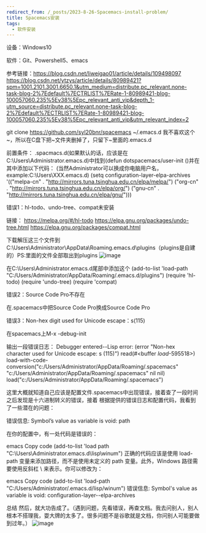 ```yaml
---
redirect_from: /_posts/2023-8-26-Spacemacs-install-problem/
title: Spacemacs安装
tags:
  - 软件安装
---
```


设备：Windows10

软件：Git、Powershell5、emacs

参考链接：https://blog.csdn.net/liweigao01/article/details/109498097
	 https://blog.csdn.net/ytzys/article/details/80989421?spm=1001.2101.3001.6650.1&utm_medium=distribute.pc_relevant.none-task-blog-2%7Edefault%7ECTRLIST%7ERate-1-80989421-blog-100057060.235%5Ev38%5Epc_relevant_anti_vip&depth_1-utm_source=distribute.pc_relevant.none-task-blog-2%7Edefault%7ECTRLIST%7ERate-1-80989421-blog-100057060.235%5Ev38%5Epc_relevant_anti_vip&utm_relevant_index=2
	
git clone https://github.com/syl20bnr/spacemacs ~/.emacs.d
我不喜欢这个~，所以在C盘下把~文件夹删掉了，只留下~里面的.emacs.d

前置条件：
.spacmacs.d(如果默认的话，应该是在C:\Users\Administrator\.emacs.d)中找到(defun dotspacemacs/user-init ()并在其中添加以下代码：
(当然Administrator可以换成你电脑用户名，example:C:\Users\XXX\.emacs.d)
(setq configuration-layer-elpa-archives
    '(("melpa-cn" . "http://mirrors.tuna.tsinghua.edu.cn/elpa/melpa/")
      ("org-cn"   . "http://mirrors.tuna.tsinghua.edu.cn/elpa/org/")
      ("gnu-cn"   . "http://mirrors.tuna.tsinghua.edu.cn/elpa/gnu/")))

      
错误1：hl-todo、undo-tree、compat未安装

链接：
https://melpa.org/#/hl-todo
https://elpa.gnu.org/packages/undo-tree.html
https://elpa.gnu.org/packages/compat.html

下载解压这三个文件到C:\Users\Administrator\AppData\Roaming\.emacs.d\plugins（plugins是自建的）PS:里面的文件全部取出到plugins
![image](https://github.com/GuiltyMaz/guiltymaz.github.io/assets/106474168/307d2dc0-e02d-4756-97a1-1de6099f2231)

在C:\Users\Administrator\.emacs.d尾部中添加这个
(add-to-list 'load-path "C:/Users/Administrator/AppData/Roaming/.emacs.d/plugins")
(require 'hl-todo)
(require 'undo-tree)
(require 'compat)


错误2：Source Code Pro不存在

在.spacemacs中把Source Code Pro换成Source Code Pro


错误3：Non-hex digit used for Unicode escape：s(115)

在spacemacs上M-x -debug-init

输出一段错误日志：
Debugger entered--Lisp error: (error "Non-hex character used for Unicode escape: s (115)")
  read(#<buffer  *load*-595518>)
  load-with-code-conversion("c:/Users/Administrator/AppData/Roaming/.spacemacs" "c:/Users/Administrator/AppData/Roaming/.spacemacs" nil nil)
  load("c:/Users/Administrator/AppData/Roaming/.spacemacs")

  这里大概就知道自己应该是配置文件.spacemacs中出现错误，接着查了一段时间之后发现是十六进制转义的错误，接着
  根据提供的错误日志和配置代码，我看到了一些潜在的问题：

错误信息: Symbol’s value as variable is void: path

在你的配置中，有一处代码是错误的：

emacs
Copy code
(add-to-list 'load path "C:\Users\Administrator\.emacs.d\lisp\winum")
正确的代码应该是使用 load-path 变量来添加路径，而不是使用未定义的 path 变量。此外，Windows 路径需要使用反斜杠 \\ 来表示。你可以修改为：

emacs
Copy code
(add-to-list 'load-path "C:/Users/Administrator/.emacs.d/lisp/winum")
错误信息: Symbol's value as variable is void: configuration-layer--elpa-archives

总结
然后，就大功告成了。（遇到问题，先看错误，再查文档。我去问别人，别人根本不搭理我，耍大牌的太多了。很多问题不是谷歌就是文档，你问别人可能要做到过年。）
![image](https://github.com/GuiltyMaz/guiltymaz.github.io/assets/106474168/192324a2-6f0d-4021-89a5-aa2eee8c0ef5)


